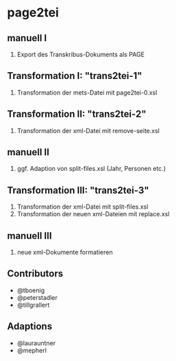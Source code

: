 # page2tei

## manuell I
1. Export des Transkribus-Dokuments als PAGE

## Transformation I: "trans2tei-1"
1. Transformation der mets-Datei mit page2tei-0.xsl

## Transformation II: "trans2tei-2"
1. Transformation der xml-Datei mit remove-seite.xsl

## manuell II
1. ggf. Adaption von split-files.xsl (Jahr, Personen etc.)

## Transformation III: "trans2tei-3"
1. Transformation der xml-Datei mit split-files.xsl
2. Transformation der neuen xml-Dateien mit replace.xsl

## manuell III
1. neue xml-Dokumente formatieren

## Contributors
- @tboenig
- @peterstadler
- @tillgrallert

## Adaptions
- @laurauntner
- @mepherl
